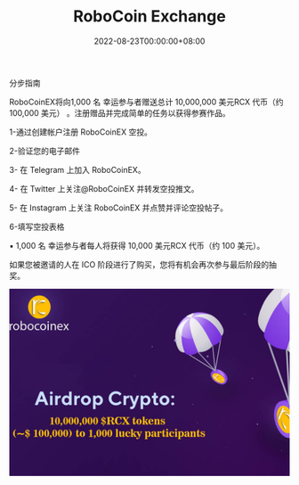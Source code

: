 ﻿---
title: "RoboCoin Exchange"
description: "RoboCoinEX 是一个中心化交易所，通过提供同名代币出售其股份，并与用户分享其利润。投资者和代币所有者"
date: 2022-08-23T00:00:00+08:00
lastmod: 2022-08-23T00:00:00+08:00
draft: false
authors: ["浮尘"]
featuredImage: "robocoin-exchange.png"
tags: ["Exchanges","RoboCoin Exchange"]
categories: ["nfts"]
nfts: ["Exchanges"]
blockchain: "BSC"
website: "https://robocoinex.com/"
twitter: "https://twitter.com/RoboCoinEX"
discord: ""
telegram: ""
github: ""
youtube: ""
twitch: ""
facebook: ""
instagram: ""
reddit: ""
medium: ""
steam: ""
gitbook: ""
googleplay: ""
appstore: ""
status: "Live"
weight: 
lightgallery: true
toc: true
pinned: false
recommend: false
recommend1: false
---
分步指南

RoboCoinEX将向1,000 名 幸运参与者赠送总计 10,000,000 美元RCX 代币（约 100,000 美元）  。注册赠品并完成简单的任务以获得参赛作品。

1-通过创建帐户注册 RoboCoinEX 空投。

2-验证您的电子邮件

3- 在 Telegram 上加入 RoboCoinEX。

4- 在 Twitter 上关注@RoboCoinEX 并转发空投推文。

5- 在 Instagram 上关注 RoboCoinEX 并点赞并评论空投帖子。

6-填写空投表格

▪️ 1,000 名 幸运参与者每人将获得 10,000 美元RCX 代币（约 100 美元）。

如果您被邀请的人在 ICO 阶段进行了购买，您将有机会再次参与最后阶段的抽奖。

![165323](165323.png)